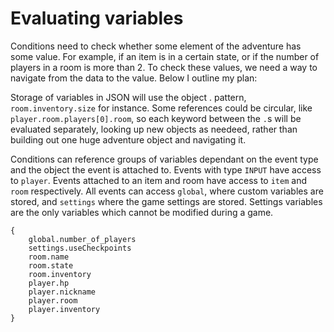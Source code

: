 # Evaluating variables

Conditions need to check whether some element of the adventure has some value. For example, if an item is in a certain state, or if the number of players in a room is more than 2. To check these values, we need a way to navigate from the data to the value. Below I outline my plan:

Storage of variables in JSON will use the object . pattern, `room.inventory.size` for instance. Some references could be circular, like `player.room.players[0].room`, so each keyword between the `.`s will be evaluated separately, looking up new objects as needeed, rather than building out one huge adventure object and navigating it.

Conditions can reference groups of variables dependant on the event type and the object the event is attached to. Events with type `INPUT` have access to `player`. Events attached to an item and room have access to `item` and `room` respectively. All events can access `global`, where custom variables are stored, and `settings` where the game settings are stored. Settings variables are the only variables which cannot be modified during a game.

```
{
    global.number_of_players
    settings.useCheckpoints
    room.name
    room.state
    room.inventory
    player.hp
    player.nickname
    player.room
    player.inventory
}
```